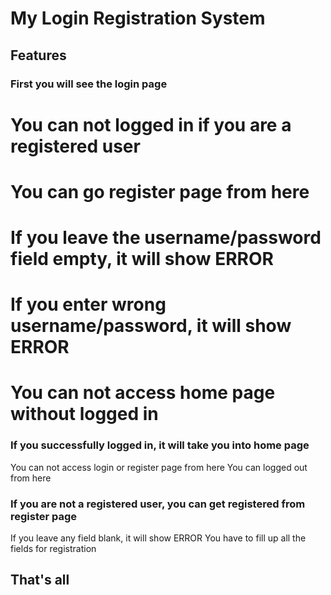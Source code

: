 # My Login Registration System
## Features
### First you will see the login page
  # You can not logged in if you are a registered user
  # You can go register page from here
  # If you leave the username/password field empty, it will show ERROR
  # If you enter wrong username/password, it will show ERROR
  # You can not access home page without logged in
### If you successfully logged in, it will take you into home page
  You can not access login or register page from here
  You can logged out from here
### If you are not a registered user, you can get registered from register page
  If you leave any field blank, it will show ERROR
  You have to fill up all the fields for registration
  
## That's all
  
